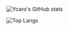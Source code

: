 

![Ycaro's GitHub stats](https://github-readme-stats.vercel.app/api?username=ycaro0110&theme=dark&show_icons=true) 

![Top Langs](https://github-readme-stats.vercel.app/api/top-langs/?username=ycaro0110&hide_progress=false)
